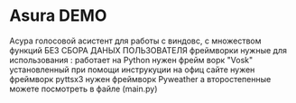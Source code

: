 # Asura DEMO
Асура голосовой асистент для работы с виндовс, с множеством функций  БЕЗ СБОРА ДАНЫХ ПОЛЬЗОВАТЕЛЯ 
фреймворки нужные для использования :
работает на Python
нужен фрейм ворк "Vosk" установленный при помощи инструкуции на офиц сайте
нужен фреймворк pyttsx3
нужен фреймворк Pyweather
а второстепенные можете посмотреть в файле (main.py)


